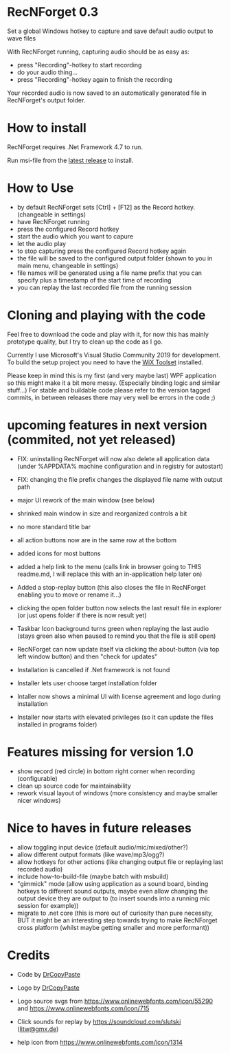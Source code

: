 # RecNForget 0.3
Set a global Windows hotkey to capture and save default audio output to wave files

With RecNForget running, capturing audio should be as easy as:
- press "Recording"-hotkey to start recording
- do your audio thing...
- press "Recording"-hotkey again to finish the recording

Your recorded audio is now saved to an automatically generated file in RecNForget's output folder.

# How to install
RecNForget requires .Net Framework 4.7 to run.

Run msi-file from the [latest release](https://github.com/DrCopyPaste/RecNForget/releases/latest) to install.

# How to Use
- by default RecNForget sets [Ctrl] + [F12] as the Record hotkey. (changeable in settings)
- have RecNForget running
- press the configured Record hotkey
- start the audio which you want to capure
- let the audio play
- to stop capturing press the configured Record hotkey again
- the file will be saved to the configured output folder (shown to you in main menu, changeable in settings)
- file names will be generated using a file name prefix that you can specify plus a timestamp of the start time of recording
- you can replay the last recorded file from the running session

# Cloning and playing with the code
Feel free to download the code and play with it, for now this has mainly prototype quality, but I try to clean up the code as I go.

Currently I use Microsoft's Visual Studio Community 2019 for development.
To build the setup project you need to have the [WiX Toolset](https://wixtoolset.org/releases/v3.11.2/stable) installed.

Please keep in mind this is my first (and very maybe last) WPF application so this might make it a bit more messy. (Especially binding logic and similar stuff...)
For stable and buildable code please refer to the version tagged commits, in between releases there may very well be errors in the code ;)

# upcoming features in next version (commited, not yet released)
- FIX: uninstalling RecNForget will now also delete all application data (under %APPDATA% machine configuration and in registry for autostart)
- FIX: changing the file prefix changes the displayed file name with output path

- major UI rework of the main window (see below)
- shrinked main window in size and reorganized controls a bit
- no more standard title bar
- all action buttons now are in the same row at the bottom
- added icons for most buttons
- added a help link to the menu (calls link in browser going to THIS readme.md, I will replace this with an in-application help later on)
- Added a stop-replay button (this also closes the file in RecNForget enabling you to move or rename it...)
- clicking the open folder button now selects the last result file in explorer (or just opens folder if there is now result yet)
- Taskbar Icon background turns green when replaying the last audio (stays green also when paused to remind you that the file is still open)
- RecNForget can now update itself via clicking the about-button (via top left window button) and then "check for updates"
- Installation is cancelled if .Net framework is not found
- Installer lets user choose target installation folder
- Intaller now shows a minimal UI with license agreement and logo during installation
- Installer now starts with elevated privileges (so it can update the files installed in programs folder)

# Features missing for version 1.0
- show record (red circle) in bottom right corner when recording (configurable)
- clean up source code for maintainability
- rework visual layout of windows (more consistency and maybe smaller nicer windows)

# Nice to haves in future releases
- allow toggling input device (default audio/mic/mixed/other?)
- allow different output formats (like wave/mp3/ogg?)
- allow hotkeys for other actions (like changing output file or replaying last recorded audio)
- include how-to-build-file (maybe batch with msbuild)
- "gimmick" mode (allow using application as a sound board, binding hotkeys to different sound outputs, maybe even allow changing the output device they are output to (to insert sounds into a running mic session for example))
- migrate to .net core (this is more out of curiosity than pure necessity, BUT it might be an interesting step towards trying to make RecNForget cross platform (whilst maybe getting smaller and more performant))

# Credits
- Code by [DrCopyPaste](https://github.com/DrCopyPaste)
- Logo by [DrCopyPaste](https://github.com/DrCopyPaste)
- Logo source svgs from https://www.onlinewebfonts.com/icon/55290 and https://www.onlinewebfonts.com/icon/715
- Click sounds for replay by https://soundcloud.com/slutski (litw@gmx.de)

- help icon from https://www.onlinewebfonts.com/icon/1314